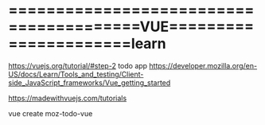 # ========================================VUE======================learn
https://vuejs.org/tutorial/#step-2
todo app
https://developer.mozilla.org/en-US/docs/Learn/Tools_and_testing/Client-side_JavaScript_frameworks/Vue_getting_started

https://madewithvuejs.com/tutorials

vue create moz-todo-vue

<template>
  <div id="app">
    <h1>To-Do List</h1>
  </div>
</template>